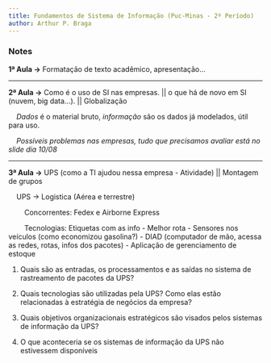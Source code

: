 ```yaml
---
title: Fundamentos de Sistema de Informação (Puc-Minas - 2º Período)
author: Arthur P. Braga
---
```


### Notes

**1ª Aula ->** Formatação de texto acadêmico, apresentação...

---

**2ª Aula ->** Como é o uso de SI nas empresas. || o que há de novo em SI (nuvem, big data...). || Globalização

    *Dados* é o material bruto, *informação* são os dados já modelados, útil para uso.

    *Possíveis problemas nas empresas, tudo que precisamos avaliar está no slide dia 10/08*

---

**3ª Aula ->** UPS (como a TI ajudou nessa empresa - Atividade) || Montagem de grupos

    UPS -> Logistica (Aérea e terrestre)

        Concorrentes: Fedex e Airborne Express

        Tecnologias: Etiquetas com as info - Melhor rota - Sensores nos veículos (como economizou gasolina?) - DIAD (computador de mão, acessa as redes, rotas, infos dos pacotes) - Aplicação de gerenciamento de estoque

1. Quais são as entradas, os processamentos e as saídas no sistema de rastreamento de pacotes da UPS?

2. Quais tecnologias são utilizadas pela UPS? Como elas estão relacionadas à estratégia de negócios da empresa?

3. Quais objetivos organizacionais estratégicos são visados pelos sistemas de informação da UPS?

4. O que aconteceria se os sistemas de informação da UPS não estivessem disponíveis
